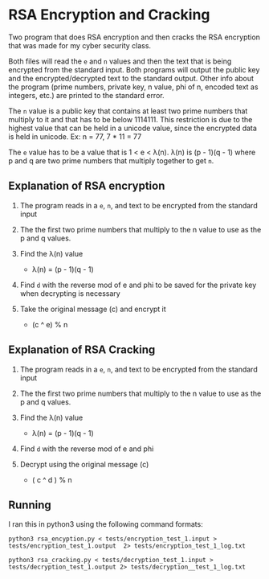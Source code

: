 # RSA Encryption and Cracking

Two program that does RSA encryption and then cracks the RSA encryption that was made for my cyber security class.

Both files will read the `e` and `n` values and then the text that is being encrypted from the standard input. Both programs will output the public key and the encrypted/decrypted text to the standard output. Other info about the program (prime numbers, private key, n value, phi of n, encoded text as integers, etc.) are printed to the standard error.

The `n` value is a public key that contains at least two prime numbers that multiply to it and that has to be below 1114111. This restriction is due to the highest value that can be held in a unicode value, since the encrypted data is held in unicode. Ex: n = 77, 7 * 11 = 77

The `e` value has to be a value that is 1 < e < λ(n). λ(n) is  (p - 1)(q - 1) where p and q are two prime numbers that multiply together to get `n`.


## Explanation of RSA encryption

1. The program reads in a `e`, `n`, and text to be encrypted from the standard input

2. The the first two prime numbers that multiply to the n value to use as the p and q values.

3. Find the λ(n) value
    - λ(n) = (p - 1)(q - 1)

4. Find `d` with the reverse mod of e and phi to be saved for the private key when decrypting is necessary

5. Take the original message (c) and encrypt it
    - (c ^ e) % n 

## Explanation of RSA Cracking

1. The program reads in a `e`, `n`, and text to be encrypted from the standard input

2. The the first two prime numbers that multiply to the n value to use as the p and q values.

3. Find the λ(n) value
    - λ(n) = (p - 1)(q - 1)

4. Find `d` with the reverse mod of e and phi

5. Decrypt using the original message (c)
    - ( c ^ d ) % n

## Running

I ran this in python3 using the following command formats:

```python3 rsa_encyption.py < tests/encryption_test_1.input > tests/encryption_test_1.output  2> tests/encryption_test_1_log.txt```

```python3 rsa_cracking.py < tests/decryption_test_1.input > tests/decryption_test_1.output 2> tests/decryption__test_1_log.txt```
